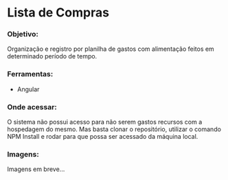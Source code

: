 <h1>Lista de Compras</h1>

<h3>Objetivo:</h3>
<p>Organização e registro por planilha de gastos com alimentação feitos em determinado período de tempo.</p>

<h3>Ferramentas:</h3>
<ul>
<li>Angular</li>
</ul>
<h3>Onde acessar:</h3>
<p>O sistema não possui acesso para não serem gastos recursos com a hospedagem do mesmo. Mas basta clonar o repositório, utilizar o comando NPM Install e rodar para que possa ser acessado da máquina local.</p>

<h3>Imagens:</h3>

<p>Imagens em breve...</p>
